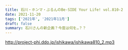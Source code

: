 ```yaml
---
title: 石川・ホンマ・ぶるんのBe-SIDE Your Life! vol.810-2
date: 2021-11-20
tags: ['2021年', '2021年11月']
draft: false
summary: 石川さんの新企画？今度は何を…？？
---
```


http://project-phi.ddo.jp/ishikawa/ishikawa810_2.mp3
